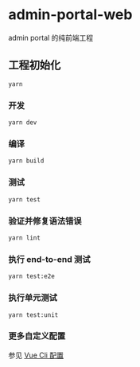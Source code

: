 # admin-portal-web

admin portal 的纯前端工程

## 工程初始化
```
yarn
```

### 开发
```
yarn dev
```

### 编译
```
yarn build
```

### 测试
```
yarn test
```

### 验证并修复语法错误
```
yarn lint
```

### 执行 end-to-end 测试
```
yarn test:e2e
```

### 执行单元测试
```
yarn test:unit
```

### 更多自定义配置
参见 [Vue Cli 配置](https://cli.vuejs.org/zh/config/)
